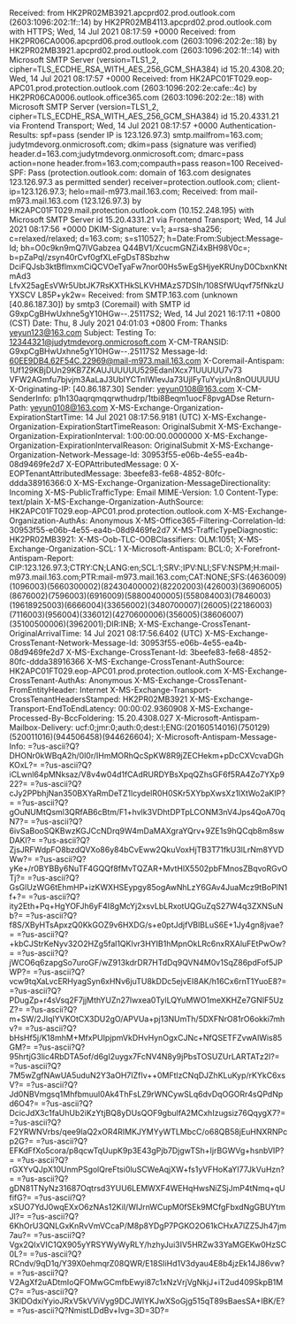 Received: from HK2PR02MB3921.apcprd02.prod.outlook.com (2603:1096:202:1f::14)
 by HK2PR02MB4113.apcprd02.prod.outlook.com with HTTPS; Wed, 14 Jul 2021
 08:17:59 +0000
Received: from HK2PR06CA0006.apcprd06.prod.outlook.com (2603:1096:202:2e::18)
 by HK2PR02MB3921.apcprd02.prod.outlook.com (2603:1096:202:1f::14) with
 Microsoft SMTP Server (version=TLS1_2,
 cipher=TLS_ECDHE_RSA_WITH_AES_256_GCM_SHA384) id 15.20.4308.20; Wed, 14 Jul
 2021 08:17:57 +0000
Received: from HK2APC01FT029.eop-APC01.prod.protection.outlook.com
 (2603:1096:202:2e:cafe::4c) by HK2PR06CA0006.outlook.office365.com
 (2603:1096:202:2e::18) with Microsoft SMTP Server (version=TLS1_2,
 cipher=TLS_ECDHE_RSA_WITH_AES_256_GCM_SHA384) id 15.20.4331.21 via Frontend
 Transport; Wed, 14 Jul 2021 08:17:57 +0000
Authentication-Results: spf=pass (sender IP is 123.126.97.3)
 smtp.mailfrom=163.com; judytmdevorg.onmicrosoft.com; dkim=pass (signature was
 verified) header.d=163.com;judytmdevorg.onmicrosoft.com; dmarc=pass
 action=none header.from=163.com;compauth=pass reason=100
Received-SPF: Pass (protection.outlook.com: domain of 163.com designates
 123.126.97.3 as permitted sender) receiver=protection.outlook.com;
 client-ip=123.126.97.3; helo=mail-m973.mail.163.com;
Received: from mail-m973.mail.163.com (123.126.97.3) by
 HK2APC01FT029.mail.protection.outlook.com (10.152.248.195) with Microsoft
 SMTP Server id 15.20.4331.21 via Frontend Transport; Wed, 14 Jul 2021
 08:17:56 +0000
DKIM-Signature: v=1; a=rsa-sha256; c=relaxed/relaxed; d=163.com;
	s=s110527; h=Date:From:Subject:Message-Id; bh=O0c9kn9mQ7lVGabzea
	Q44BV1/XcucmGNZi4xBH98V0c=; b=pZaPql/zsyn40rCvf0gfXLeFgDsT8Sbzhw
	DciFQJsb3ktBflmxmCiQCVOeTyaFw7nor00Hs5wEgSHjyeKRUnyD0CbxnKNtmAd3
	LfvX25agEsVWr5UbtJK7RsKXTHkSLKVHMAzS7DSIh/108SfWUqvf75fNkzUYXSCV
	L85P+yk2w=
Received: from SMTP.163.com (unknown [40.86.187.30])
	by smtp3 (Coremail) with SMTP id G9xpCgBHwUxhne5gY10HGw--.25117S2;
	Wed, 14 Jul 2021 16:17:11 +0800 (CST)
Date: Thu, 8 July 2021 04:01:03 +0800
From: Thanks <yeyun123@163.com>
Subject: Testing
To: 12344321@judytmdevorg.onmicrosoft.com
X-CM-TRANSID: G9xpCgBHwUxhne5gY10HGw--.25117S2
Message-Id: <60EE9DB4.62F54C.22969@mail-m973.mail.163.com>
X-Coremail-Antispam: 1Uf129KBjDUn29KB7ZKAUJUUUUU529EdanIXcx71UUUUU7v73
	VFW2AGmfu7bjvjm3AaLaJ3UbIYCTnIWIevJa73UjIFyTuYvjxUn8nOUUUUU
X-Originating-IP: [40.86.187.30]
Sender: yeyun0108@163.com
X-CM-SenderInfo: p1h130aqrqmqqrwthudrp/1tbi8Beqm1uocF8pvgADse
Return-Path: yeyun0108@163.com
X-MS-Exchange-Organization-ExpirationStartTime: 14 Jul 2021 08:17:56.9181
 (UTC)
X-MS-Exchange-Organization-ExpirationStartTimeReason: OriginalSubmit
X-MS-Exchange-Organization-ExpirationInterval: 1:00:00:00.0000000
X-MS-Exchange-Organization-ExpirationIntervalReason: OriginalSubmit
X-MS-Exchange-Organization-Network-Message-Id:
 30953f55-e06b-4e55-ea4b-08d9469fe2d7
X-EOPAttributedMessage: 0
X-EOPTenantAttributedMessage: 3beefe83-fe68-4852-80fc-ddda38916366:0
X-MS-Exchange-Organization-MessageDirectionality: Incoming
X-MS-PublicTrafficType: Email
MIME-Version: 1.0
Content-Type: text/plain
X-MS-Exchange-Organization-AuthSource:
 HK2APC01FT029.eop-APC01.prod.protection.outlook.com
X-MS-Exchange-Organization-AuthAs: Anonymous
X-MS-Office365-Filtering-Correlation-Id: 30953f55-e06b-4e55-ea4b-08d9469fe2d7
X-MS-TrafficTypeDiagnostic: HK2PR02MB3921:
X-MS-Oob-TLC-OOBClassifiers: OLM:1051;
X-MS-Exchange-Organization-SCL: 1
X-Microsoft-Antispam: BCL:0;
X-Forefront-Antispam-Report:
 CIP:123.126.97.3;CTRY:CN;LANG:en;SCL:1;SRV:;IPV:NLI;SFV:NSPM;H:mail-m973.mail.163.com;PTR:mail-m973.mail.163.com;CAT:NONE;SFS:(4636009)(1096003)(5660300002)(82430400002)(82202003)(426003)(36906005)(8676002)(7596003)(6916009)(58800400005)(558084003)(7846003)(19618925003)(6666004)(33656002)(3480700007)(26005)(22186003)(7116003)(956004)(336012)(4270600006)(356005)(38606007)(35100500006)(3962001);DIR:INB;
X-MS-Exchange-CrossTenant-OriginalArrivalTime: 14 Jul 2021 08:17:56.6402
 (UTC)
X-MS-Exchange-CrossTenant-Network-Message-Id: 30953f55-e06b-4e55-ea4b-08d9469fe2d7
X-MS-Exchange-CrossTenant-Id: 3beefe83-fe68-4852-80fc-ddda38916366
X-MS-Exchange-CrossTenant-AuthSource:
 HK2APC01FT029.eop-APC01.prod.protection.outlook.com
X-MS-Exchange-CrossTenant-AuthAs: Anonymous
X-MS-Exchange-CrossTenant-FromEntityHeader: Internet
X-MS-Exchange-Transport-CrossTenantHeadersStamped: HK2PR02MB3921
X-MS-Exchange-Transport-EndToEndLatency: 00:00:02.9360908
X-MS-Exchange-Processed-By-BccFoldering: 15.20.4308.027
X-Microsoft-Antispam-Mailbox-Delivery:
	ucf:0;jmr:0;auth:0;dest:I;ENG:(20160514016)(750129)(520011016)(944506458)(944626604);
X-Microsoft-Antispam-Message-Info:
	=?us-ascii?Q?DHONr0kWBqA2h/0l0r/IHmMORhQcSpKW8R9jZECHekm+pDcCXVcvaDGhKOxL?=
 =?us-ascii?Q?iCLwnl64pMNksaz/V8v4w04d1fCAdRURDYBsXpqQZhsGF6f5RA4Zo7YXp922?=
 =?us-ascii?Q?cJy2PPbhjNan350BXYaRmDeTZ1lcydelR0H0SKr5XYbpXwsXz1lXtWo2aKIP?=
 =?us-ascii?Q?gOuNUMtQsml3QRfAB6cBtm/F1+hvlk3VDhtDPTpLCONM3nV4Jps4QoA70qN7?=
 =?us-ascii?Q?6ivSaBooSQKBwzKGJCcNDrq9W4mDaMAXgraYQrv+9ZE1s9hQCqb8m8swDAKl?=
 =?us-ascii?Q?ZjsJRFWdpFO8bzdQVXo86y84bCvEww2QkuVoxHjTB3T71fkU3lLrNm8YVDWw?=
 =?us-ascii?Q?yKe+/r0BYBBy6NuTF4GQQf8fMvTQZAR+MvtHlX5502pbFMnosZBqvoRGvOTj?=
 =?us-ascii?Q?GsGlUzWG6tEhmHP+izKWXHSEypgy85ogAwNhLzY6GAv4JuaMcz9tBoPlN1f+?=
 =?us-ascii?Q?ity2Eth+Pq+HgYOFJh6yF4I8gMcYj2xsvLbLRxotUQGuZqS27W4q3ZXNSuNb?=
 =?us-ascii?Q?f8S/XByHTsApxzQ0KkGOZ9v6HXDG/s+e0ptJdjfVBlBLuS6E+1Jy4gn8jvae?=
 =?us-ascii?Q?+kbCJStrKeNyv32O2HZg5fal1QKlvr3HYIB1hMpnOkLRc6nxRXAluFEtPwOw?=
 =?us-ascii?Q?jWCO6q6zapgSo7uroGF/wZ913kdrDR7HTdDq9QVN4M0v1SqZ86pdFof5JPWP?=
 =?us-ascii?Q?vcw9tqXaLvcERHyagSyn6xHNv6juTU8kDDc5ejvEI8AK/h16Cx6rnT1YuoE8?=
 =?us-ascii?Q?PDugZp+r4sVsq2F7jjMthYUZn27lwxea0TylLQYuMWO1meXKHZe7GNIF5UzZ?=
 =?us-ascii?Q?m+SW/2JIqIYVKOtCX3DU2gO/APVUa+pj13NUmTh/5DXFNrO81rO6okki7mhv?=
 =?us-ascii?Q?bHsHf5j/K18mhM+MfxPUIpjpmVkDHvHynOgxCJNc+NfQSETFZvwAlWis85GM?=
 =?us-ascii?Q?95hrtjG3lic4RbDTA5of/d6gI2uygx7FcNV4N8y9jPbsTOSUZUrLARTATz2l?=
 =?us-ascii?Q?7M5wZgfNAwUA5uduN2Y3aOH7IZfIv++0MFtlzCNqDJZhKLuKyp/rKYkC6xsV?=
 =?us-ascii?Q?Jd0NBVmgsq1Mhfbmuul0Ak4ThFsLZ9rWNCywSLq6dvDqOGORr4sQPdNpd6O4?=
 =?us-ascii?Q?DcicJdX3c1faUhUb2iKzYtjBQ8yDUsQOF9gbulfA2MCxhIzugsiz76QqygX7?=
 =?us-ascii?Q?F2YRWNVrbs/qee9laQ2xOR4RIMKJYMYyWTLMbcC/o68QB58jEuHNXRNPcp2G?=
 =?us-ascii?Q?EFKdFfXo5cora/p8qcwTqUupK9p3E43gPjb7DjgwTSh+IjrBGWVg+hsnbVIP?=
 =?us-ascii?Q?rGXYvQJpX10UnmPSgolQreFtsi0luSCWeAqjXW+fs1yVFHoKaYI77JkVuHzn?=
 =?us-ascii?Q?gDN81TNyNz31687Oqtrsd3YUU6LEMWXF4WEHqHwsNiZSjJmP4tNmq+qUfifG?=
 =?us-ascii?Q?xSUO7YdJ0wqEXxO6zNAs12KiI/WIJrnWCupM0fSEk9MCfgFbxdNgGBUYtmJl?=
 =?us-ascii?Q?6KhOrU3QNLGxKnRvVmVCcaP/M8p8YDgP7PGKO2O61kCHxA7lZZ5Jh47jm7au?=
 =?us-ascii?Q?Vgx2QIxVIC1QX905yYRSYWyWyRLY/hzhyJui3IV5HRZw33YaMGEKw0HzSC0L?=
 =?us-ascii?Q?RCndv/9qD1q/Y39X0ehmqrZ08QWR/E18SIiHd1V3dyau4E8b4jzEk14J86vw?=
 =?us-ascii?Q?V2AgXf2uADtmIoQFOMwGCmfbEwyi87c1xNzVrjVgNkjJ+iT2ud409SkpB1MC?=
 =?us-ascii?Q?3KlDOdxiYyioJRxV5kVViVyg9DCJWlYKJwXSoGjg515qT89sBaesSA+IBK/E?=
 =?us-ascii?Q?NmistLDdBv+Ivg=3D=3D?=
